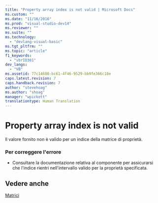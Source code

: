 ```yaml
---
title: "Property array index is not valid | Microsoft Docs"
ms.custom: ""
ms.date: "11/16/2016"
ms.prod: "visual-studio-dev14"
ms.reviewer: ""
ms.suite: ""
ms.technology: 
  - "devlang-visual-basic"
ms.tgt_pltfrm: ""
ms.topic: "article"
f1_keywords: 
  - "vbrID381"
dev_langs: 
  - "VB"
ms.assetid: 77c14680-bc61-4f46-9529-bb9fe366c18e
caps.latest.revision: 7
caps.handback.revision: 7
author: "stevehoag"
ms.author: "shoag"
manager: "wpickett"
translationtype: Human Translation
---
```

# Property array index is not valid
Il valore fornito non è valido per un indice della matrice di proprietà.  
  
### Per correggere l'errore  
  
-   Consultare la documentazione relativa al componente per assicurarsi che l'indice rientri nell'intervallo valido per la proprietà specificata.  
  
## Vedere anche  
 [Matrici](../../../visual-basic/programming-guide/language-features/arrays/index.md)